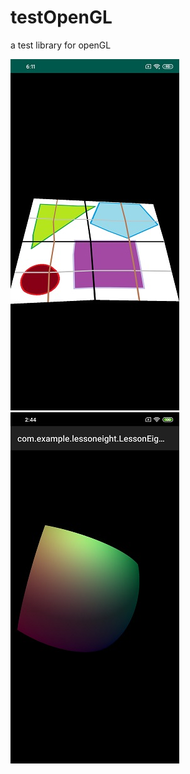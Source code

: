 # testOpenGL
a test library for openGL

![(1)Meshgrid Twisted](https://github.com/scheninsp/testOpenGL/blob/master/TestOPENGL/meshgrid_twisted_effect.jpg)
![(2)Rotate Object](https://github.com/scheninsp/testOpenGL/blob/master/Rotate_Object_Tutorial/rotate_object_tutorial.jpg)
